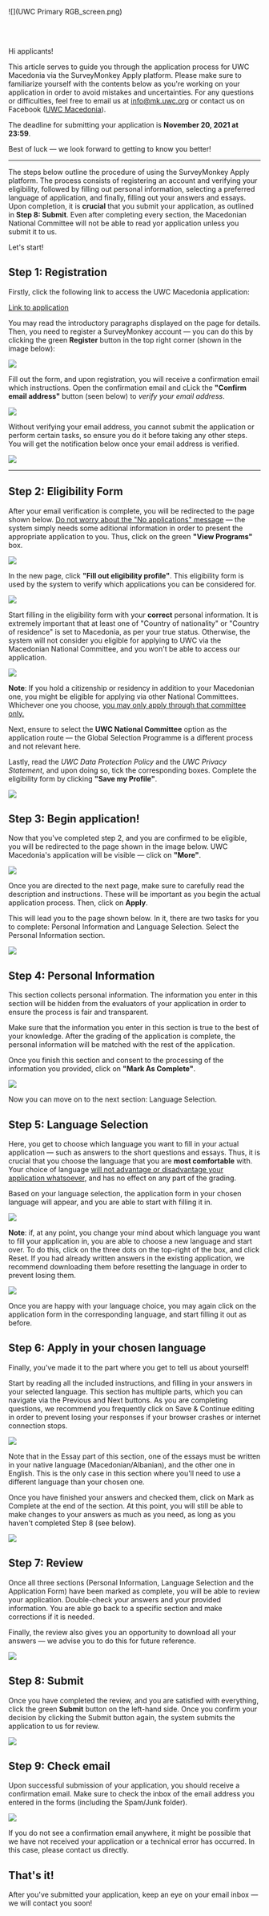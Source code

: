 ![](UWC Primary RGB_screen.png)

<br/><br/>

Hi applicants!



This article serves to guide you through the application process for UWC Macedonia via the SurveyMonkey Apply platform. Please make sure to familiarize yourself with the contents below as you're working on your application in order to avoid mistakes and uncertainties. For any questions or difficulties, feel free to email us at info@mk.uwc.org or contact us on Facebook ([UWC Macedonia](https://www.facebook.com/uwcmacedonia/)).

The deadline for submitting your application is **November 20, 2021 at 23:59**. 

Best of luck &mdash; we look forward to getting to know you better!

---

The steps below outline the procedure of using the SurveyMonkey Apply platform. The process consists of registering an account and verifying your eligibility, followed by filling out personal information, selecting a preferred language of application, and finally, filling out your answers and essays. Upon completion, it is **crucial** that you submit your application, as outlined in **Step 8: Submit**. Even after completing every section, the Macedonian National Committee will not be able to read yor application unless you submit it to us.

Let's start!

## Step 1: Registration

Firstly, click the following link to access the UWC Macedonia application:

[Link to application](https://apply.uwc.org/prog/uwc_macedonia_application_national_committee_selection "Click here")

You may read the introductory paragraphs displayed on the page for details. Then, you need to register a SurveyMonkey account &mdash; you can do this by clicking the green **Register** button in the top right corner (shown in the image below):

![](Screenshot_1.png)

Fill out the form, and upon registration, you will receive a confirmation email which instructions. Open the confirmation email and cLick the **"Confirm email address"** button (seen below) to *verify your email address*.

![](Screenshot_3.png)

Without verifying your email address, you cannot submit the application or perform certain tasks, so ensure you do it before taking any other steps. You will get the notification below once your email address is verified.

![](Screenshot_4.png)

---

## Step 2: Eligibility Form

After your email verification is complete, you will be redirected to the page shown below. <u> Do not worry about the "No applications" message</u> &mdash; the system simply needs some aditional information in order to present the appropriate application to you. Thus, click on the green **"View Programs"** box.

![](Screenshot_5.png)

In the new page, click **"Fill out eligibility profile"**. This eligibility form is used by the system to verify which applications you can be considered for.

![](Screenshot_6.png)

Start filling in the eligibility form with your **correct** personal information. It is extremely important that at least one of "Country of nationality" or "Country of residence" is set to Macedonia, as per your true status. Otherwise, the system will not consider you eligible for applying to UWC via the Macedonian National Committee, and you won't be able to access our application.

![](Screenshot_7.png)

**Note**: If you hold a citizenship or residency in addition to your Macedonian one, you might be eligible for applying via other National Committees. Whichever one you choose, <u>you may only apply through that committee only.</u>

Next, ensure to select the **UWC National Committee** option as the application route &mdash; the Global Selection Programme is a different process and not relevant here.

Lastly, read the *UWC Data Protection Policy* and the *UWC Privacy Statement*, and upon doing so, tick the corresponding boxes. Complete the eligibility form by clicking **"Save my Profile"**.

![](Screenshot_8.png)

## Step 3: Begin application!

Now that you've completed step 2, and you are confirmed to be eligible, you will be redirected to the page shown in the image below. UWC Macedonia's application will be visible &mdash; click on **"More"**. 

![](Screenshot_9.png)

Once you are directed to the next page, make sure to carefully read the description and instructions. These will be important as you begin the actual application process. Then, click on **Apply**.

This will lead you to the page shown below. In it, there are two tasks for you to complete: Personal Information and Language Selection. Select the Personal Information section.

![](Screenshot_10.png)

## Step 4: Personal Information

This section collects personal information. The information you enter in this section will be hidden from the evaluators of your application in order to ensure the process is fair and transparent. 

Make sure that the information you enter in this section is true to the best of your knowledge. After the grading of the application is complete, the personal information will be matched with the rest of the application. 

Once you finish this section and consent to the processing of the information you provided, click on **"Mark As Complete"**.

![](Screenshot_11.png)

Now you can move on to the next section: Language Selection.

## Step 5: Language Selection

Here, you get to choose which language you want to fill in your actual application &mdash; such as answers to the short questions and essays. Thus, it is crucial that you choose the language that you are **most comfortable** with. Your choice of language <u>will not advantage or disadvantage your application whatsoever,</u> and has no effect on any part of the grading.

Based on your language selection, the application form in your chosen language will appear, and you are able to start with filling it in.

![](Screenshot_12.png)

**Note**: if, at any point, you change your mind about which language you want to fill your application in, you are able to choose a new language and start over. To do this, click on the three dots on the top-right of the box, and click Reset. If you had already written answers in the existing application, we recommend downloading them before resetting the language in order to prevent losing them.

![](Screenshot_13.png)

Once you are happy with your language choice, you may again click on the application form in the corresponding language, and start filling it out as before.

## Step 6: Apply in your chosen language

Finally, you've made it to the part where you get to tell us about yourself!

Start by reading all the included instructions, and filling in your answers in your selected language. This section has multiple parts, which you can navigate via the Previous and Next buttons. As you are completing questions, we recommend you frequently click on Save & Continue editing in order to prevent losing your responses if your browser crashes or internet connection stops.

![](Screenshot_18.png)

Note that in the Essay part of this section, one of the essays must be written in your native language (Macedonian/Albanian), and the other one in English. This is the only case in this section where you'll need to use a different language than your chosen one.

Once you have finished your answers and checked them, click on Mark as Complete at the end of the section. At this point, you will still be able to make changes to your answers as much as you need, as long as you haven't completed Step 8 (see below).

![](Screenshot_14.png)

## Step 7: Review

Once all three sections (Personal Information, Language Selection and the Application Form) have been marked as complete, you will be able to review your application. Double-check your answers and your provided information. You are able go back to a specific section and make corrections if it is needed.

Finally, the review also gives you an opportunity to download all your answers &mdash; we advise you to do this for future reference.

![](Screenshot_15.png)

## Step 8: Submit

Once you have completed the review, and you are satisfied with everything, click  the green **Submit** button on the left-hand side. Once you confirm your decision by clicking the Submit button again, the system  submits the application to us for review. 

![](Screenshot_17.png)

## Step 9: Check email

Upon successful submission of your application, you should receive a confirmation email. Make sure to check the inbox of the email address you entered in the forms (including the Spam/Junk folder). 

![](Screenshot_19.png)

If you do not see a confirmation email anywhere, it might be possible that we have not received your application or a technical error has occurred. In this case, please contact us directly.

## That's it! 

After you've submitted your application, keep an eye on your email inbox &mdash; we will contact you soon!
